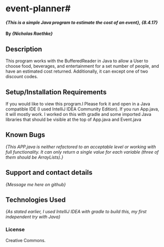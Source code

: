 # event-planner#

#### _{This is a simple Java program to estimate the cost of an event}, {8.4.17}_

#### By _**{Nicholas Raethke}**_

## Description

This program works with the BufferedReader in Java to allow a User to choose food, beverages, and entertainment for a set number of people, and have an estimated cost returned.  Additionally, it can except one of two discount codes.

## Setup/Installation Requirements

If you would like to view this program.l  Please fork it and open in a Java compatible IDE (I used IntelliJ IDEA Community Edition).  If you run App.java, it will mostly work.  I worked on this with gradle and some imported Java libraries that should be visible at the top of  App.java and Event.java 

## Known Bugs

_{This APP.java is neither refactored to an acceptable level or working with full functionality.  It can only return a single value for each variable (three of them should be ArrayLists).}_

## Support and contact details

_{Message me here on github}_

## Technologies Used

_{As stated earlier, I used IntelliJ IDEA with gradle to build this, my first independent try with Java}_

### License

Creative Commons.
